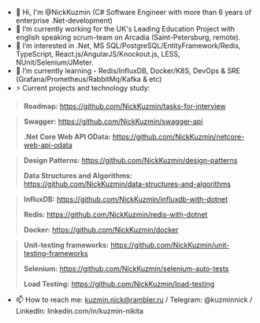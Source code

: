 - 👋 Hi, I'm @NickKuzmin (C# Software Engineer with more than 6 years of enterprise .Net-development)
- 🔭 I’m currently working for the UK's Leading Education Project with english speaking scrum-team on Arcadia (Saint-Petersburg, remote).
- 👀 I’m interested in .Net, MS SQL/PostgreSQL/EntityFramework/Redis, TypeScript, React.js/AngularJS/Knockout.js, LESS, NUnit/Selenium/JMeter.
- 🌱 I’m currently learning - Redis/InfluxDB, Docker/K8S, DevOps & SRE (Grafana/Prometheus/RabbitMq/Kafka & etc)
- ⚡ Current projects and technology study:

> **Roadmap:** https://github.com/NickKuzmin/tasks-for-interview

> **Swagger:** https://github.com/NickKuzmin/swagger-api
>
> **.Net Core Web API OData:** https://github.com/NickKuzmin/netcore-web-api-odata

> **Design Patterns:** https://github.com/NickKuzmin/design-patterns
> 
> **Data Structures and Algorithms:** https://github.com/NickKuzmin/data-structures-and-algorithms

> **InfluxDB:** https://github.com/NickKuzmin/influxdb-with-dotnet
> 
> **Redis:** https://github.com/NickKuzmin/redis-with-dotnet
> 
> **Docker:** https://github.com/NickKuzmin/docker

> **Unit-testing frameworks:** https://github.com/NickKuzmin/unit-testing-frameworks
> 
> **Selenium:** https://github.com/NickKuzmin/selenium-auto-tests
> 
> **Load Testing:** https://github.com/NickKuzmin/load-testing

- 📫 How to reach me: kuzmin.nick@rambler.ru / Telegram: @kuzminnick / LinkedIn: linkedin.com/in/kuzmin-nikita

<!--
**NickKuzmin/NickKuzmin** is a ✨ _special_ ✨ repository because its `README.md` (this file) appears on your GitHub profile.

Here are some ideas to get you started:

- 🔭 I’m currently working on ...
- 🌱 I’m currently learning ...
- 👯 I’m looking to collaborate on ...
- 🤔 I’m looking for help with ...
- 💬 Ask me about ...
- 📫 How to reach me: ...
- 😄 Pronouns: ...
- ⚡ Fun fact: ...
-->
